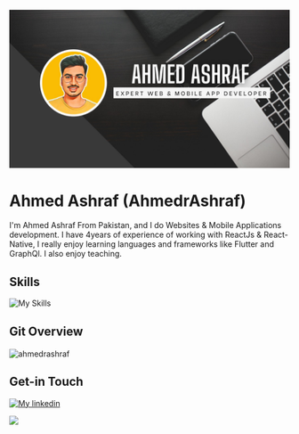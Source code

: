 ![Design and Development](https://github.com/AhmedrAshraf/ahmedrashraf/blob/main/WhatsApp%20Image%202022-12-01%20at%2011.22.10%20AM.jpeg)

# Ahmed Ashraf (AhmedrAshraf)
I'm Ahmed Ashraf From Pakistan, and I do Websites & Mobile Applications development. I have 4years of experience of working with ReactJs & React-Native, I really enjoy learning languages and frameworks like Flutter and GraphQl. I also enjoy teaching.


## Skills
![My Skills](https://skillicons.dev/icons?i=react,nextjs,firebase,nodejs,apollo,graphql,mongodb,express,js,ts,redux,sass,flutter,bootstrap,materialui,netlify,css,html)


## Git Overview
<img align="center" src="https://github-readme-stats.vercel.app/api?username=ahmedrashraf&show_icons=true" alt="ahmedrashraf" />


## Get-in Touch
[![My linkedin](https://skillicons.dev/icons?i=linkedin)](https://www.linkedin.com/in/ahmed-ashraf-64899a192/)

<a href="https://wa.me/+923310334392?text=Hi there 👋" target="blank"><img src="https://cdn-icons-png.flaticon.com/512/124/124034.png?w=360" /></a>

